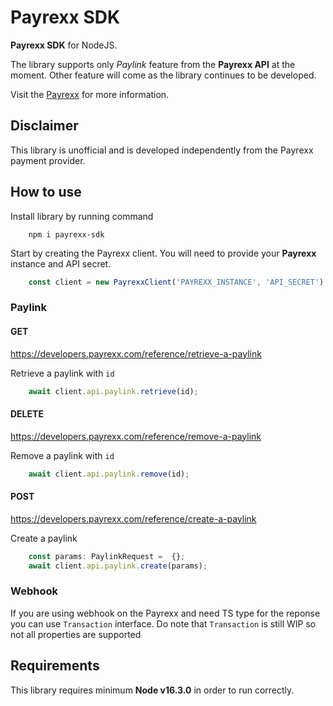 # Payrexx SDK

**Payrexx SDK** for NodeJS.

The library supports only *Paylink* feature from the **Payrexx API** at the moment.
Other feature will come as the library continues to be developed.

Visit the [Payrexx](https://payrexx.com/) for more information.

## Disclaimer

This library is unofficial and is developed independently from the Payrexx payment provider.

## How to use

Install library by running command

```shell
    npm i payrexx-sdk
```

Start by creating the Payrexx client. You will need to provide your **Payrexx** instance and API secret.

```ts
    const client = new PayrexxClient('PAYREXX_INSTANCE', 'API_SECRET')
```

### Paylink

#### GET

<https://developers.payrexx.com/reference/retrieve-a-paylink>

Retrieve a paylink with `id`

```ts
    await client.api.paylink.retrieve(id);
```

#### DELETE

<https://developers.payrexx.com/reference/remove-a-paylink>

Remove a paylink with `id`

```ts
    await client.api.paylink.remove(id);
```

#### POST

<https://developers.payrexx.com/reference/create-a-paylink>

Create a paylink

```ts
    const params: PaylinkRequest =  {};
    await client.api.paylink.create(params);
```

### Webhook

If you are using webhook on the Payrexx and need TS type for the reponse you can use `Transaction` interface.
Do note that `Transaction` is still WIP so not all properties are supported

## Requirements

This library requires minimum **Node v16.3.0** in order to run correctly.
